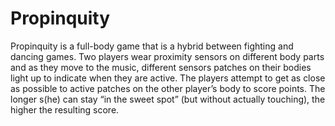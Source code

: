 Propinquity
===========

Propinquity is a full-body game that is a hybrid between fighting and dancing games. Two players wear proximity sensors on different body parts and as they move to the music, different sensors patches on their bodies light up to indicate when they are active. The players attempt to get as close as possible to active patches on the other player’s body to score points. The longer s(he) can stay “in the sweet spot” (but without actually touching), the higher the resulting score.
